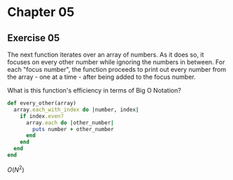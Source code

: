 
# Chapter 05

## Exercise 05

The next function iterates over an array of numbers. As it does so, it focuses on every other number while ignoring the numbers in between. For each "focus number", the function proceeds to print out every number from the array - one at a time - after being added to the focus number.

What is this function's efficiency in terms of Big O Notation?

```ruby
def every_other(array)
  array.each_with_index do |number, index|
    if index.even?
      array.each do |other_number|
        puts number + other_number
      end
    end
  end
end
```

$O\left(N^2\right)$
